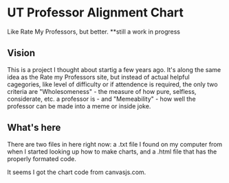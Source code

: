 # UT Professor Alignment Chart

Like Rate My Professors, but better. **still a work in progress

## Vision

This is a project I thought about startig a few years ago. It's along the same idea as the Rate my Professors site, but instead of actual helpful cagegories, like level of difficulty or if attendence is required, the only two criteria are "Wholesomeness" -  the measure of how pure, selfless, considerate, etc. a professor is - and "Memeability" - how well the professor can be made into a meme or inside joke.

## What's here

There are two files in here right now: a .txt file I found on my computer from when I started looking up how to make charts, and a .html file that has the properly formated code.

It seems I got the chart code from canvasjs.com.
